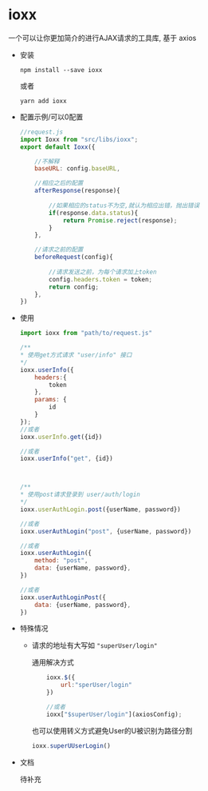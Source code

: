 # ioxx 

一个可以让你更加简介的进行AJAX请求的工具库, 基于 axios

-   安装
    ```
    npm install --save ioxx
    ```
    或者
    ```
    yarn add ioxx
    ```

-   配置示例/可以0配置
    
    ```javascript
    //request.js
    import Ioxx from "src/libs/ioxx";
    export default Ioxx({
    
        //不解释
        baseURL: config.baseURL,
    
        //相应之后的配置
        afterResponse(response){
        
            //如果相应的status不为空,就认为相应出错，抛出错误
            if(response.data.status){
                return Promise.reject(response);
            }
        },
    
        //请求之前的配置
        beforeRequest(config){
               
            //请求发送之前，为每个请求加上token
            config.headers.token = token;
            return config;
        },
    })
    ```
    
-   使用
    ```javascript
    import ioxx from "path/to/request.js"
    
    /**
    * 使用get方式请求 "user/info" 接口
    */
    ioxx.userInfo({
        headers:{
            token
        },
        params: {
            id
        }
    });
    //或者
    ioxx.userInfo.get({id})
    
    //或者
    ioxx.userInfo("get", {id})



    /**    
    * 使用post请求登录到 user/auth/login
    */
    ioxx.userAuthLogin.post({userName, password})

    //或者
    ioxx.userAuthLogin("post", {userName, password})

    //或者
    ioxx.userAuthLogin({
        method: "post",
        data: {userName, password},
    })
    
    //或者
    ioxx.userAuthLoginPost({
        data: {userName, password},
    })
    ```
    
-   特殊情况
    
    -   请求的地址有大写如 ``"superUser/login"``
        
        通用解决方式
        ```javascript
            ioxx.$({
                url:"sperUser/login"
            })
    
            //或者
            ioxx["$superUser/login"](axiosConfig);
        ```
        
        也可以使用转义方式避免User的U被识别为路径分割
        ```javascript
        ioxx.superUUserLogin()
        ```
        
-   文档
        
    待补充
    


